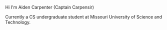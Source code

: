 Hi I'm Aiden Carpenter (Captain Carpensir)

Currently a CS undergraduate student at Missouri University of Science and Technology.
